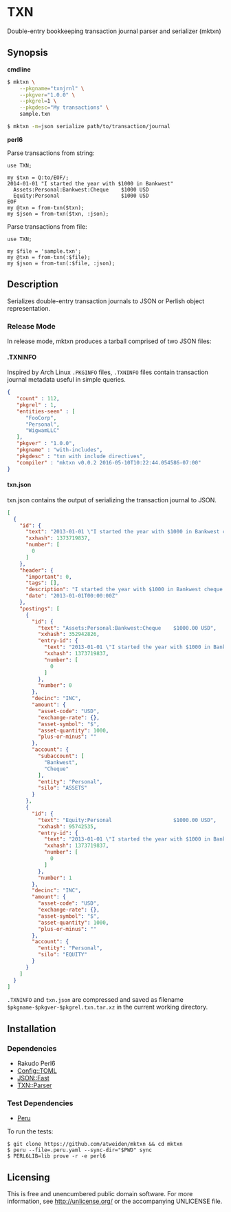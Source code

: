 # TXN

Double-entry bookkeeping transaction journal parser and serializer (mktxn)


## Synopsis

**cmdline**

```bash
$ mktxn \
    --pkgname="txnjrnl" \
    --pkgver="1.0.0" \
    --pkgrel=1 \
    --pkgdesc="My transactions" \
    sample.txn

$ mktxn -m=json serialize path/to/transaction/journal
```

**perl6**

Parse transactions from string:

```perl6
use TXN;

my $txn = Q:to/EOF/;
2014-01-01 "I started the year with $1000 in Bankwest"
  Assets:Personal:Bankwest:Cheque    $1000 USD
  Equity:Personal                    $1000 USD
EOF
my @txn = from-txn($txn);
my $json = from-txn($txn, :json);
```

Parse transactions from file:

```perl6
use TXN;

my $file = 'sample.txn';
my @txn = from-txn(:$file);
my $json = from-txn(:$file, :json);
```


## Description

Serializes double-entry transaction journals to JSON or Perlish object
representation.

### Release Mode

In release mode, mktxn produces a tarball comprised of two JSON files:

#### .TXNINFO

Inspired by Arch Linux `.PKGINFO` files, `.TXNINFO` files contain
transaction journal metadata useful in simple queries.

```json
{
   "count" : 112,
   "pkgrel" : 1,
   "entities-seen" : [
      "FooCorp",
      "Personal",
      "WigwamLLC"
   ],
   "pkgver" : "1.0.0",
   "pkgname" : "with-includes",
   "pkgdesc" : "txn with include directives",
   "compiler" : "mktxn v0.0.2 2016-05-10T10:22:44.054586-07:00"
}
```

#### txn.json

txn.json contains the output of serializing the transaction journal
to JSON.

```json
[
  {
    "id": {
      "text": "2013-01-01 \"I started the year with $1000 in Bankwest cheque account\"\n  Assets:Personal:Bankwest:Cheque    $1000.00 USD\n  Equity:Personal                    $1000.00 USD\n",
      "xxhash": 1373719837,
      "number": [
        0
      ]
    },
    "header": {
      "important": 0,
      "tags": [],
      "description": "I started the year with $1000 in Bankwest cheque account",
      "date": "2013-01-01T00:00:00Z"
    },
    "postings": [
      {
        "id": {
          "text": "Assets:Personal:Bankwest:Cheque    $1000.00 USD",
          "xxhash": 352942826,
          "entry-id": {
            "text": "2013-01-01 \"I started the year with $1000 in Bankwest cheque account\"\n  Assets:Personal:Bankwest:Cheque    $1000.00 USD\n  Equity:Personal                    $1000.00 USD\n",
            "xxhash": 1373719837,
            "number": [
              0
            ]
          },
          "number": 0
        },
        "decinc": "INC",
        "amount": {
          "asset-code": "USD",
          "exchange-rate": {},
          "asset-symbol": "$",
          "asset-quantity": 1000,
          "plus-or-minus": ""
        },
        "account": {
          "subaccount": [
            "Bankwest",
            "Cheque"
          ],
          "entity": "Personal",
          "silo": "ASSETS"
        }
      },
      {
        "id": {
          "text": "Equity:Personal                    $1000.00 USD",
          "xxhash": 95742535,
          "entry-id": {
            "text": "2013-01-01 \"I started the year with $1000 in Bankwest cheque account\"\n  Assets:Personal:Bankwest:Cheque    $1000.00 USD\n  Equity:Personal                    $1000.00 USD\n",
            "xxhash": 1373719837,
            "number": [
              0
            ]
          },
          "number": 1
        },
        "decinc": "INC",
        "amount": {
          "asset-code": "USD",
          "exchange-rate": {},
          "asset-symbol": "$",
          "asset-quantity": 1000,
          "plus-or-minus": ""
        },
        "account": {
          "entity": "Personal",
          "silo": "EQUITY"
        }
      }
    ]
  }
]
```

`.TXNINFO` and `txn.json` are compressed and saved as filename
`$pkgname-$pkgver-$pkgrel.txn.tar.xz` in the current working directory.


## Installation

### Dependencies

- Rakudo Perl6
- [Config::TOML](https://github.com/atweiden/config-toml)
- [JSON::Fast](https://github.com/timo/json_fast)
- [TXN::Parser](https://github.com/atweiden/txn-parser)

### Test Dependencies

- [Peru](https://github.com/buildinspace/peru)

To run the tests:

```
$ git clone https://github.com/atweiden/mktxn && cd mktxn
$ peru --file=.peru.yaml --sync-dir="$PWD" sync
$ PERL6LIB=lib prove -r -e perl6
```


## Licensing

This is free and unencumbered public domain software. For more
information, see http://unlicense.org/ or the accompanying UNLICENSE file.
